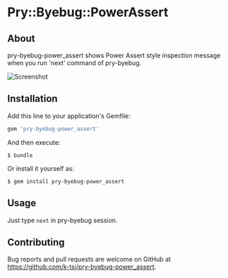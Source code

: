 # Pry::Byebug::PowerAssert

## About
pry-byebug-power_assert shows Power Assert style inspection message when you run 'next' command of pry-byebug.

![Screenshot](https://raw.githubusercontent.com/wiki/k-tsj/pry-byebug-power_assert/images/screenshot.png)

## Installation

Add this line to your application's Gemfile:

```ruby
gem 'pry-byebug-power_assert'
```

And then execute:

    $ bundle

Or install it yourself as:

    $ gem install pry-byebug-power_assert

## Usage

Just type `next` in pry-byebug session.

## Contributing

Bug reports and pull requests are welcome on GitHub at https://github.com/k-tsj/pry-byebug-power_assert.

